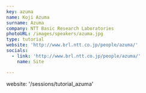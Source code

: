 ```yaml
---
key: azuma
name: Koji Azuma
surname: Azuma
company: NTT Basic Research Laboratories
photoURL: /images/speakers/azuma.jpg
type: tutorial
website: 'http://www.brl.ntt.co.jp/people/azuma/'
socials:
  - link: 'http://www.brl.ntt.co.jp/people/azuma/'
    name: Site

---
```

website: '/sessions/tutorial_azuma'
